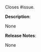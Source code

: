 Closes #issue.

<!--
Thanks for opening a pull request in the metal-stack org! 😻
If you haven't done already, feel free to check our contribution guidelines on docs.metal-stack.io.

If possible, please reference other issues or pull requests. If this PR closes an issue, please add:

Closes #<the-issue-number-to-close>.

If you want to reference other issues, please add:

References:

- ...

If your PR depends on other PRs, please add:

Depends on:

- [ ] ...
-->

**Description**:

None

<!--
If not already described in a referenced issue, please describe your PR and the motivation behind it. You can also add special notes for the reviewers here, e.g. why you solved the problem in a certain why or give an overview over the your changes and implications. Just try to make life easy for the reviewers.
-->


**Release Notes**:

None

<!--
Release Notes

Do you want to add something to the release notes?
Please be aware that the pull request's title will become part of the release notes, so try to make them understandable and choose them wisely.

If your changes contain a breaking change, please add the following section:

## Breaking Change

```BREAKING_CHANGE
Description of the breaking change and what an operator needs to do about it.
```

If your changes contain required actions for operators, please add the following section:

## Required Actions

```ACTIONS_REQUIRED
Description of the required action.
```
-->
